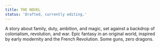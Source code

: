 ```yaml
---
title: THE NOVEL
status: 'Drafted, currently editing.'
---
```


A story about family, duty, ambition, and magic, set against a backdrop of colonialism, revolution, and war. Epic fantasy in an original world, inspired by early modernity and the French Revolution. Some guns, zero dragons.
